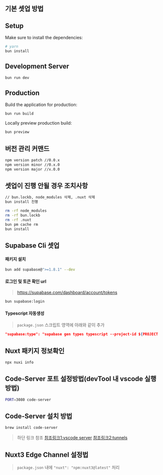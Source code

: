 ## 기본 셋업 방법

## Setup

Make sure to install the dependencies:

```zsh
# yarn
bun install
```

## Development Server

```zsh
bun run dev
```

## Production

Build the application for production:

```zsh
bun run build
```

Locally preview production build:

```zsh
bun preview
```

## 버전 관리 커맨드

```zsh
npm version patch //0.0.x
npm version minor //0.x.0
npm version major //x.0.0
```

## 셋업이 진행 안될 경우 조치사항
```zsh
// bun.lockb, node_modules 삭제, .nuxt 삭제 
bun install 진행
```

```zsh
rm -rf node_modules
rm -rf bun.lockb
rm -rf .nuxt
bun pm cache rm
bun install
```

## Supabase Cli 셋업

#### 패키지 설치
```zsh
bun add supabase@">=1.8.1" --dev
```

#### 로그인 및 토큰 확인 url
> https://supabase.com/dashboard/account/tokens

```zsh
bun supabase:login
```

#### Typescript 자동생성
> `package.json` 스크립트 영역에 아래와 같이 추가
```package.json
"supabase:type": "supabase gen types typescript --project-id ${PROJECT Reference ID} --schema public > types/supabase.ts"
```


## Nuxt 패키지 정보확인
```zsh
npx nuxi info
```

## Code-Server 포트 설정방법(devTool 내 vscode 실행방법)
```zsh
PORT=3080 code-server
```

## Code-Server 설치 방법
```zsh
brew install code-server
```
> 하단 링크 참조
> [참조링크1:vscode server](https://code.visualstudio.com/docs/remote/vscode-server)
> [참조링크2:tunnels](https://code.visualstudio.com/docs/remote/tunnels#_using-the-vs-code-ui)

## Nuxt3 Edge Channel 설정법
> `package.json` 내에 `"nuxt": "npm:nuxt3@latest"` 처리
